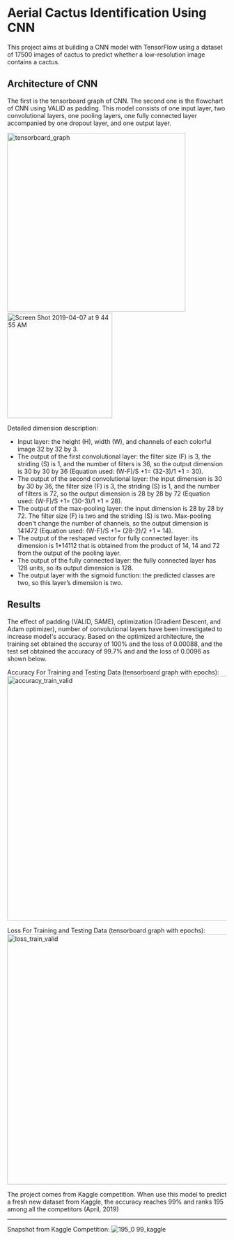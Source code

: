 # Aerial Cactus Identification Using CNN

This project aims at building a CNN model with TensorFlow using a dataset of 17500 images of cactus to predict whether a low-resolution image contains a cactus. 

## Architecture of CNN

The first is the tensorboard graph of CNN. The second one is the flowchart of CNN using VALID as padding. This model consists of one input layer, two convolutional layers, one pooling layers, one fully connected layer accompanied by one dropout layer, and one output layer.

<img width="409" alt="tensorboard_graph" src="https://user-images.githubusercontent.com/42804316/57631001-a5cb6980-756c-11e9-9b58-b02f9488470f.png"> &nbsp;&nbsp;&nbsp;&nbsp;&nbsp;&nbsp;&nbsp;&nbsp;&nbsp;&nbsp;&nbsp;&nbsp;&nbsp;&nbsp;&nbsp;&nbsp;&nbsp;&nbsp;&nbsp;<img width="241" alt="Screen Shot 2019-04-07 at 9 44 55 AM" src="https://user-images.githubusercontent.com/42804316/57630424-91d33800-756b-11e9-8978-3db12e98cfc4.png">

Detailed dimension description:
* Input layer: the height (H), width (W), and channels of each colorful image 32 by 32 by 3.
* The output of the first convolutional layer: the filter size (F) is 3, the striding (S) is 1, and the number of filters is 36, so the output dimension  is 30 by 30 by 36 (Equation used: (W-F)/S +1= (32-3)/1 +1 = 30).
* The output of the second convolutional layer: the input dimension is 30 by 30 by 36, the filter size (F) is 3, the striding (S) is 1, and the number of filters is 72, so the output dimension is 28 by 28 by 72 (Equation used: (W-F)/S +1= (30-3)/1 +1 = 28).
* The output of the max-pooling layer: the input dimension is 28 by 28 by 72. The filter size (F) is two and the striding (S) is two. Max-pooling doen't change the number of channels, so the output dimension is 14*14*72 (Equation used: (W-F)/S +1= (28-2)/2 +1 = 14).
* The output of the reshaped vector for fully connected layer: its dimension is 1*14112 that is obtained from the product of 14, 14 and 72 from the output of the pooling layer.
* The output of the fully connected layer: the fully connected layer has 128 units, so its output dimension is 128.
* The output layer with the sigmoid function: the predicted classes are two, so this layer’s dimension is two.

## Results

The effect of padding (VALID, SAME), optimization (Gradient Descent, and Adam optimizer), number of convolutional layers have been investigated to increase model's accuracy. Based on the optimized architecture, the training set obtained the accuray of 100% and the loss of 0.00088, and the test set obtained the accuracy of 99.7% and and the loss of 0.0096 as shown below.

Accuracy For Training and Testing Data (tensorboard graph with epochs):
<img width="560" alt="accuracy_train_valid" src="https://user-images.githubusercontent.com/42804316/57632966-b7167500-7570-11e9-9cbb-782215854ce7.png">  

Loss For Training and Testing Data (tensorboard graph with epochs):
<img width="573" alt="loss_train_valid" src="https://user-images.githubusercontent.com/42804316/57633065-e2995f80-7570-11e9-9517-3f174371f0c7.png">

The project comes from Kaggle competition. When use this model to predict a fresh new dataset from Kaggle, the accuracy reaches 99% and ranks 195 among all the competitors (April, 2019)

----------------------------------------

Snapshot from Kaggle Competition:
![195_0 99_kaggle](https://user-images.githubusercontent.com/42804316/57634270-fba31000-7572-11e9-9634-5491a9fe7780.png)









